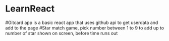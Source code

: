 # LearnReact
#Gitcard app is a basic react app that uses github api to get userdata and add to the page
#Star match game, pick number between 1 to 9 to add up to number of star shown on screen, before time runs out